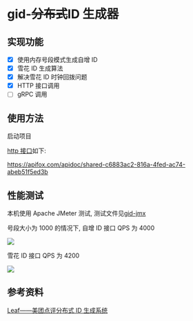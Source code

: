 # gid-~~分布式~~ID 生成器

## 实现功能

-   [x] 使用内存号段模式生成自增 ID
-   [x] 雪花 ID 生成算法
-   [x] 解决雪花 ID 时钟回拨问题
-   [x] HTTP 接口调用
-   [ ] gRPC 调用

## 使用方法

启动项目

[http 接口](https://apifox.com/apidoc/shared-c6883ac2-816a-4fed-ac74-abeb51f5ed3b)如下:

https://apifox.com/apidoc/shared-c6883ac2-816a-4fed-ac74-abeb51f5ed3b

## 性能测试

本机使用 Apache JMeter 测试, 测试文件见[gid-jmx](./gid.jmx)

号段大小为 1000 的情况下, 自增 ID 接口 QPS 为 4000

<img src="https://cdn.jsdelivr.net/gh/Guo-Chenxu/imgs@main/imgs/202401102109225.png"/>

雪花 ID 接口 QPS 为 4200

<img src="https://cdn.jsdelivr.net/gh/Guo-Chenxu/imgs@main/imgs/202401102111283.png"/>

## 参考资料

[Leaf——美团点评分布式 ID 生成系统](https://tech.meituan.com/2017/04/21/mt-leaf.html)
